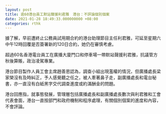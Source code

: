 ```yaml
---
layout: post
title: 逾60港台員工默站聲援利君雅　港台：不評論個別個案
date: 2021-01-28 18:49:33.000000000 +08:00
categories: rthk
---
```


據了解，早前遭終止公務員試用期合約的港台助理節目主任利君雅，可延至星期六中午12時回覆是否簽署新的120日合約，她仍在審慎考慮。

超過60名香港電台員工在廣播大廈門口和停車場一帶默站聲援利君雅，抗議管方秋後算賬，政治凌駕專業。

港台節目製作人員工會主席趙善恩認為，調查小組出現濫權的情況，但廣播處長梁家榮沒有及時糾正，予人感覺聽之任之，被人牽著鼻子走，副廣播處長和電台秘書，亦一直沒有白紙黑字交代調查進度或約滿酬金的問題。

港台回應指，就事態發展，管理層包括廣播處長和副廣播處長數次與利君雅和工會代表會面，港台一直按部門和政府機制和程序處理，有關個別個案的進度和內容，不會評論。
